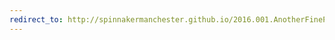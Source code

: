 ```yaml
---
redirect_to: http://spinnakermanchester.github.io/2016.001.AnotherFineProductFromTheNonsenseFactory/spynnaker/SPyNNakerLimitations.html
---
```

